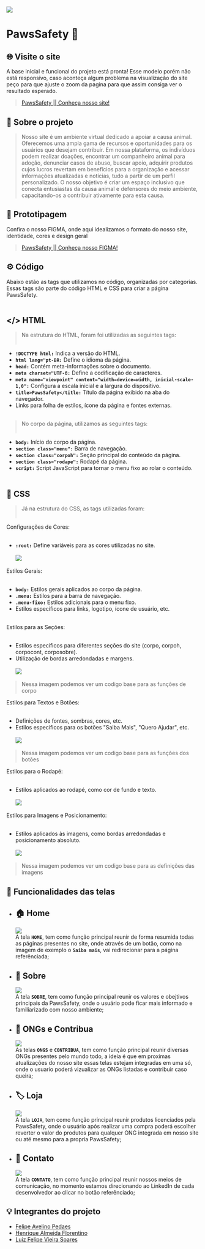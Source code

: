 # <img src="img/capatopo.jpg">
# PawsSafety 🐾

## 🌐 Visite o site 
A base inicial e funcional do projeto está pronta! Esse modelo porém não está responsivo, caso aconteça algum problema na visualização do site peço para que ajuste o zoom da pagina para que assim consiga ver o resultado esperado.<br />
> [PawsSafety || Conheça nosso site! ](https://pawssafety.netlify.app/)

## 📜 Sobre o projeto 
> Nosso site é um ambiente virtual dedicado a apoiar a causa animal. Oferecemos uma ampla gama de recursos e oportunidades para os usuários que desejam contribuir. Em nossa plataforma, os indivíduos podem realizar doações, encontrar um companheiro animal para adoção, denunciar casos de abuso, buscar apoio, adquirir produtos cujos lucros revertam em benefícios para a organização e acessar informações atualizadas e notícias, tudo a partir de um perfil personalizado. O nosso objetivo é criar um espaço inclusivo que conecta entusiastas da causa animal e defensores do meio ambiente, capacitando-os a contribuir ativamente para esta causa.


## 📂 Prototipagem
Confira o nosso FIGMA, onde aqui idealizamos o formato do nosso site, identidade, cores e design geral<br />
> [PawsSafety || Conheça nosso FIGMA! ](https://www.figma.com/file/4BZW83YcSUZudV12h0fniL/PawsSafety-Page?type=design&node-id=0-1&mode=design&t=hGjAcsi8cmQYh7lF-0)


## ⚙️ Código 
Abaixo estão as tags que utilizamos no código, organizadas por categorias. Essas tags são parte do código HTML e CSS para criar a página PawsSafety. <br /><br />

## </> HTML 
> Na estrutura do HTML, foram foi utilizadas as seguintes tags:<br /><br />

* **`!DOCTYPE html:`**  Indica a versão do HTML.<br />
* **`html lang="pt-BR:`** Define o idioma da página.<br />
* **`head:`** Contém meta-informações sobre o documento.<br />
* **`meta charset="UTF-8:`** Define a codificação de caracteres.<br />
* **`meta name="viewpoint" content="width=device=width, inicial-scale-1,0":`** Configura a escala inicial e a largura do dispositivo.<br />
* **`title>PawsSafety</title:`** Título da página exibido na aba do navegador.<br />
*  Links para folha de estilos, ícone da página e fontes externas.<br /><br />

> No corpo da página, utilizamos as seguintes tags:<br /><br />

* **`body:`** Início do corpo da página.<br />
* **`section class="menu":`** Barra de navegação.<br />
* **`section class="corpoh":`** Seção principal do conteúdo da página.<br />
* **`section class="rodape":`** Rodapé da página.<br />
* **`script:`** Script JavaScript para tornar o menu fixo ao rolar o conteúdo.<br /><br />

## 🎨 CSS
> Já na estrutura do CSS, as tags utilizadas foram:<br /><br />

Configurações de Cores:<br /><br />

* **`:root:`** Define variáveis para as cores utilizadas no site.<br /><br />
<img src="img/1root.jpg"><br />

Estilos Gerais:<br /><br />

* **`body:`** Estilos gerais aplicados ao corpo da página.<br />
* **`.menu:`** Estilos para a barra de navegação.<br />
* **`.menu-fixo:`** Estilos adicionais para o menu fixo.<br />
* Estilos específicos para links, logotipo, ícone de usuário, etc.<br /><br />


Estilos para as Seções:<br /><br />

* Estilos específicos para diferentes seções do site (corpo, corpoh, corpocont, corposobre).<br />
* Utilização de bordas arredondadas e margens.<br /><br />
<img src="img/2corpo.jpg"><br />
> Nessa imagem podemos ver um codigo base para as funções de corpo<br />

Estilos para Textos e Botões:<br /><br />

* Definições de fontes, sombras, cores, etc.<br />
* Estilos específicos para os botões "Saiba Mais", "Quero Ajudar", etc.<br /><br />
<img src="img/3botoes.jpg"><br />
> Nessa imagem podemos ver um codigo base para as funções dos botões<br />

Estilos para o Rodapé:<br /><br />

* Estilos aplicados ao rodapé, como cor de fundo e texto.<br /><br />
<img src="img/4rodape.jpg"><br />

Estilos para Imagens e Posicionamento:<br /><br />

* Estilos aplicados às imagens, como bordas arredondadas e posicionamento absoluto.<br /><br />
<img src="img/5imagens.jpg"><br />
> Nessa imagem podemos ver um codigo base para as definições das imagens<br />

## 🎯 Funcionalidades das telas

* ## 🏠 Home
    <img src="img/1home.jpg"><br />
    A tela **`HOME`**, tem como função principal reunir de forma resumida todas as páginas presentes no site, onde através de um botão, como na imagem de exemplo o **`Saiba mais`**, vai redirecionar para a página referênciada;
* ## 🔎 Sobre
    <img src="img/2sobre.jpg"><br />
    A tela **`SOBRE`**, tem como função principal reunir os valores e obejtivos principais da PawsSafety, onde o usuário pode ficar mais informado e familiarizado com nosso ambiente;
* ## 🤝 ONGs e Contribua
    <img src="img/3ongsecont.jpg"><br />
    As telas **`ONGS`** e **`CONTRIBUA`**, tem como função principal reunir diversas ONGs presentes pelo mundo todo, a ideia é que em proximas atualizações do nosso site essas telas estejam integradas em uma só, onde o usuario poderá vizualizar as ONGs listadas e contribuir caso queira;
* ## 🏷️ Loja
    <img src="img/4loja.jpg"><br />
    A tela **`LOJA`**, tem como função principal reunir produtos licenciados pela PawsSafety, onde o usuário após realizar uma compra poderá escolher reverter o valor do produtos para qualquer ONG integrada em nosso site ou até mesmo para a propria PawsSafety;
* ## 💬 Contato
    <img src="img/5contato.jpg"><br />
    A tela **`CONTATO`**, tem como função principal reunir nossos meios de comunicação, no momento estamos direcionando ao LinkedIn de cada desenvolvedor ao clicar no botão referênciado;

## 💡 Integrantes do projeto

* [Felipe Avelino Pedaes](https://github.com/ITzspi)
* [Henrique Almeida Florentino](https://github.com/henriqueflorentino)
* [Luiz Felipe Vieira Soares](https://github.com/luizfelipesoarees)


